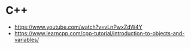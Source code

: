 # C++

- https://www.youtube.com/watch?v=vLnPwxZdW4Y
- https://www.learncpp.com/cpp-tutorial/introduction-to-objects-and-variables/

